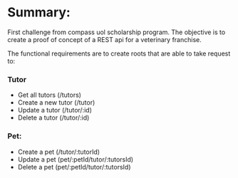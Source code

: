# Summary:

First challenge from compass uol scholarship program. The objective is to create a proof of concept of a REST api for a veterinary franchise.

The functional requirements are to create roots that are able to take request to:

### Tutor
- Get all tutors (/tutors)
- Create a new tutor (/tutor)
- Update a tutor (/tutor/:id)
- Delete a tutor (/tutor/:id)

### Pet:
- Create a pet (/tutor/:tutorId)
- Update a pet (pet/:petId/tutor/:tutorsId)
- Delete a pet (pet/:petId/tutor/:tutorsId)